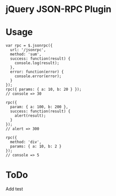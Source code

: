 jQuery JSON-RPC Plugin
==============

Usage
==============

    var rpc = $.jsonrpc({
      url: '/jsonrpc',
      method: 'sum',
      success: function(result) {
        console.log(result);
      },
      error: function(error) {
        console.error(error);
      }
    });
    rpc({ params: { a: 10, b: 20 } });
    // console => 30
    
    rpc({
      param: { a: 100, b: 200 },
      success: function(result) {
        alert(result);
      }
    });
    // alert => 300
    
    rpc({
      method: 'div',
      params: { a: 10, b: 2 }
    });
    // console => 5

ToDo
==============

Add test
